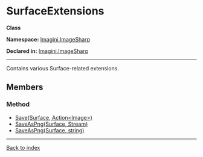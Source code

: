# SurfaceExtensions

**Class**

**Namespace:** [Imagini.ImageSharp](Imagini.ImageSharp.md)

**Declared in:** [Imagini.ImageSharp](Imagini.ImageSharp.md)

------



Contains various Surface-related extensions.


## Members

### Method
* [Save(Surface, Action<Image<Rgba32>>)](Imagini.ImageSharp.SurfaceExtensions.Save(Surface,Action{Image{Rgba32}}).md)
* [SaveAsPng(Surface, Stream)](Imagini.ImageSharp.SurfaceExtensions.SaveAsPng(Surface,Stream).md)
* [SaveAsPng(Surface, string)](Imagini.ImageSharp.SurfaceExtensions.SaveAsPng(Surface,string).md)

------

[Back to index](index.md)